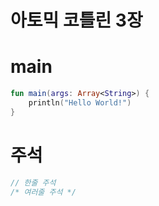 아토믹 코틀린 3장
====

# main
```kotlin
fun main(args: Array<String>) {
    println("Hello World!")
}
```

# 주석
```kotlin
// 한줄 주석
/* 여러줄 주석 */
```
